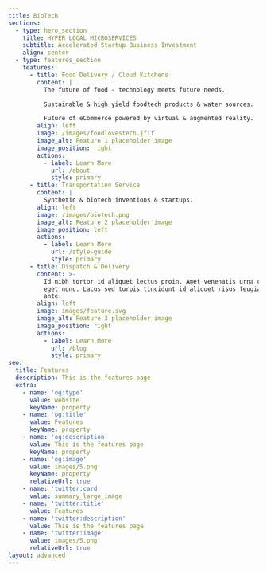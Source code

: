 ```yaml
---
title: BioTech
sections:
  - type: hero_section
    title: HYPER LOCAL MICROSERVICES
    subtitle: Accelerated Startup Business Investment
    align: center
  - type: features_section
    features:
      - title: Food Delivery / Cloud Kitchens
        content: |
          The future of food - technology meets future needs.

          Sustainable & high yield foodtech products & water sources.

          Future of eCommerce powered by virtual & augmented reality.
        align: left
        image: /images/foodlovestech.jfif
        image_alt: Feature 1 placeholder image
        image_position: right
        actions:
          - label: Learn More
            url: /about
            style: primary
      - title: Transportation Service
        content: |
          Synthetic & biotech inventions & startups.
        align: left
        image: /images/biotech.png
        image_alt: Feature 2 placeholder image
        image_position: left
        actions:
          - label: Learn More
            url: /style-guide
            style: primary
      - title: Dispatch & Delivery
        content: >-
          Id nibh tortor id aliquet lectus proin. Amet venenatis urna cursus
          eget nunc. Lacus sed turpis tincidunt id aliquet risus feugiat in
          ante.
        align: left
        image: images/feature.svg
        image_alt: Feature 3 placeholder image
        image_position: right
        actions:
          - label: Learn More
            url: /blog
            style: primary
seo:
  title: Features
  description: This is the features page
  extra:
    - name: 'og:type'
      value: website
      keyName: property
    - name: 'og:title'
      value: Features
      keyName: property
    - name: 'og:description'
      value: This is the features page
      keyName: property
    - name: 'og:image'
      value: images/5.png
      keyName: property
      relativeUrl: true
    - name: 'twitter:card'
      value: summary_large_image
    - name: 'twitter:title'
      value: Features
    - name: 'twitter:description'
      value: This is the features page
    - name: 'twitter:image'
      value: images/5.png
      relativeUrl: true
layout: advanced
---
```

